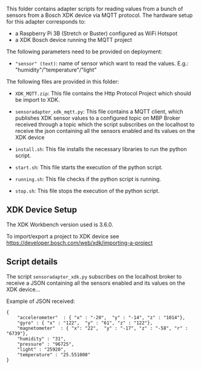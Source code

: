 This folder contains adapter scripts for reading values from a bunch of sensors from a Bosch XDK device via MQTT protocol. The hardware setup for this adapter corresponds to:

 - a Raspberry Pi 3B (Stretch or Buster) configured as WiFi Hotspot
 - a XDK Bosch device running the MQTT project 

The following parameters need to be provided on deployment:

 - `"sensor" (text)`: name of sensor which want to read the values. E.g.:  "humidity"/"temperature"/"light"

The following files are provided in this folder:
 
 - `XDK_MQTT.zip`: This file contains the Http Protocol Project which should be import to XDK.
 
 - `sensoradapter_xdk_mqtt.py`: This file contains a MQTT client, which publishes XDK sensor values to a configured topic on MBP Broker received through a topic which the script subscribes on the localhost to receive the json containing all the sensors enabled and its values on the XDK device

 - `install.sh`: This file installs the necessary libraries to run the python script.
 
 - `start.sh`: This file starts the execution of the python script.
 
 - `running.sh`: This file checks if the python script is running.
  
 - `stop.sh`: This file stops the execution of the python script.

## XDK Device Setup

The XDK Workbench version used is 3.6.0.

To import/export a project to XDK device see https://developer.bosch.com/web/xdk/importing-a-project

## Script details

The script `sensoradapter_xdk.py` subscribes on the localhost broker to receive a JSON containing all the sensors enabled and its values on the XDK device...

Example of JSON received:
```
{ 
    "accelerometer"  : { "x" : "-20",  "y" : "-14", "z" : "1014"}, 
    "gyro" : { "x" : "122",  "y" : "61", "z" : "122"},
    "magnetometer"  : { "x": "22",  "y" : "-17", "z" : "-58", "r" : "6739"}, 
    "humidity" : "31",
    "pressure" : "96725",
    "light" : "25920",
    "temperature" : "25.551000"
}
```